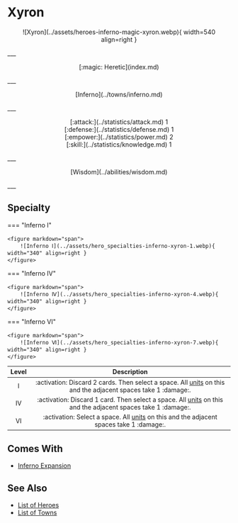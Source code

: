 # Xyron

<p style="text-align: center;" markdown>![Xyron](../assets/heroes-inferno-magic-xyron.webp){ width=540 align=right }</p>
___
<p style="text-align: center;" markdown>[:magic: Heretic](index.md)</p>
___
<p style="text-align: center;" markdown>[Inferno](../towns/inferno.md)</p>
___

<p style="text-align: center;" markdown>[:attack:](../statistics/attack.md)&nbsp;1</br>[:defense:](../statistics/defense.md)&nbsp;1</br>[:empower:](../statistics/power.md)&nbsp;2</br>[:skill:](../statistics/knowledge.md)&nbsp;1</p>
___
<p style="text-align: center;" markdown>[Wisdom](../abilities/wisdom.md)</p>
___

## Specialty

=== "Inferno Ⅰ"

    <figure markdown="span">
        ![Inferno Ⅰ](../assets/hero_specialties-inferno-xyron-1.webp){ width="340" align=right }
    </figure>

=== "Inferno Ⅳ"

    <figure markdown="span">
        ![Inferno Ⅳ](../assets/hero_specialties-inferno-xyron-4.webp){ width="340" align=right }
    </figure>

=== "Inferno Ⅵ"

    <figure markdown="span">
        ![Inferno Ⅵ](../assets/hero_specialties-inferno-xyron-7.webp){ width="340" align=right }
    </figure>


| Level | Description |
| :---: | :---: |
| Ⅰ | :activation: Discard 2 cards. Then select a space. All [units](../units/index.md) on this and the adjacent spaces take 1 :damage:. |
| Ⅳ | :activation: Discard 1 card. Then select a space. All [units](../units/index.md) on this and the adjacent spaces take 1 :damage:. |
| Ⅵ | :activation: Select a space. All [units](../units/index.md) on this and the adjacent spaces take 1 :damage:. |


## Comes With

- [Inferno Expansion](../content.md)


## See Also

- [List of Heroes](index.md)
- [List of Towns](../towns/index.md)

